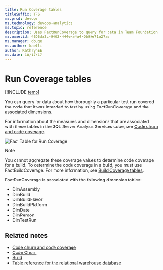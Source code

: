 ```yaml
---
title: Run Coverage tables 
titleSuffix: TFS 
ms.prod: devops
ms.technology: devops-analytics
ms.topic: reference
description: Uses FactRunCoverage to query for data in Team Foundation Server
ms.assetid: 4868da2c-9402-444e-a4a4-6b99e71a27ac
ms.manager: douge
ms.author: kaelliauthor: KathrynEE
ms.date: 10/17/17
---
```



# Run Coverage tables
[!INCLUDE [temp](../_shared/tfs-report-platform-version.md)]

You can query for data about how thoroughly a particular test run covered the code that it was intended to test by using FactRunCoverage and the associated dimensions.  
  
 For information about the measures and dimensions that are associated with these tables in the SQL Server Analysis Services cube, see [Code churn and code coverage](perspective-code-analyze-report-code-churn-coverage.md).  
  
 ![Fact Table for Run Coverage](_img/teamproj_factruncoverage.png "TeamProj_FactRunCoverage")  
  
> [!NOTE]
>  You cannot aggregate these coverage values to determine code coverage for a build. To determine the code coverage in a build, you must use FactBuildCoverage. For more information, see [Build Coverage tables](table-reference-build-coverage.md).  
  
 FactRunCoverage is associated with the following dimension tables:  
  
-   DimAssembly  
-   DimBuild    
-   DimBuildFlavor    
-   DimBuildPlatform    
-   DimDate    
-   DimPerson   
-   DimTestRun  
  
## Related notes
-  [Code churn and code coverage](perspective-code-analyze-report-code-churn-coverage.md)   
-  [Code Churn](../excel/code-coverage-excel-report.md)  
-  [Build](https://docs.microsoft.com/en-us/visualstudio/ide/walkthrough-building-an-application)   
-  [Table reference for the relational warehouse database](table-reference-relational-warehouse-database.md)